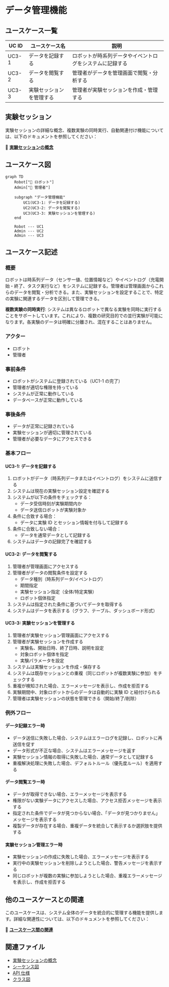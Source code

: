 # データ管理機能

## ユースケース一覧

| UC ID | ユースケース名           | 説明                                                     |
| ----- | ------------------------ | -------------------------------------------------------- |
| UC3-1 | データを記録する         | ロボットが時系列データやイベントログをシステムに記録する |
| UC3-2 | データを閲覧する         | 管理者がデータを管理画面で閲覧・分析する                 |
| UC3-3 | 実験セッションを管理する | 管理者が実験セッションを作成・管理する                   |

## 実験セッション

実験セッションの詳細な概念、複数実験の同時実行、自動関連付け機能については、以下のドキュメントを参照してください：

📖 **[実験セッションの概念](experiment_session.md)**

## ユースケース図

```mermaid
graph TD
    Robot["🤖 ロボット"]
    Admin["👤 管理者"]

    subgraph "データ管理機能"
        UC1(UC3-1: データを記録する)
        UC2(UC3-2: データを閲覧する)
        UC3(UC3-3: 実験セッションを管理する)
    end

    Robot --- UC1
    Admin --- UC2
    Admin --- UC3
```

## ユースケース記述

### 概要

ロボットは時系列データ（センサー値、位置情報など）やイベントログ（充電開始・終了、タスク実行など）をシステムに記録する。管理者は管理画面からこれらのデータを閲覧・分析できる。また、実験セッションを設定することで、特定の実験に関連するデータを区別して管理できる。

**複数実験の同時実行**: システムは異なるロボットで異なる実験を同時に実行することをサポートしています。これにより、複数の研究目的での並行実験が可能になります。各実験のデータは明確に分離され、混在することはありません。

### アクター

- ロボット
- 管理者

### 事前条件

- ロボットがシステムに登録されている（UC1-1 の完了）
- 管理者が適切な権限を持っている
- システムが正常に動作している
- データベースが正常に動作している

### 事後条件

- データが正常に記録されている
- 実験セッションが適切に管理されている
- 管理者が必要なデータにアクセスできる

### 基本フロー

#### UC3-1: データを記録する

1. ロボットがデータ（時系列データまたはイベントログ）をシステムに送信する
2. システムは現在の実験セッション設定を確認する
3. システムが以下の条件をチェックする：
   - データ受信時刻が実験期間内か
   - データ送信ロボットが実験対象か
4. 条件に合致する場合：
   - データに実験 ID とセッション情報を付与して記録する
5. 条件に合致しない場合：
   - データを通常データとして記録する
6. システムはデータの記録完了を確認する

#### UC3-2: データを閲覧する

1. 管理者が管理画面にアクセスする
2. 管理者がデータの閲覧条件を設定する
   - データ種別（時系列データ/イベントログ）
   - 期間指定
   - 実験セッション指定（全体/特定実験）
   - ロボット個体指定
3. システムは指定された条件に基づいてデータを取得する
4. システムはデータを表示する（グラフ、テーブル、ダッシュボード形式）

#### UC3-3: 実験セッションを管理する

1. 管理者が実験セッション管理画面にアクセスする
2. 管理者が実験セッションを作成する
   - 実験名、開始日時、終了日時、説明を設定
   - 対象ロボット個体を指定
   - 実験パラメータを設定
3. システムは実験セッションを作成・保存する
4. システムは既存セッションとの重複（同じロボットが複数実験に参加）をチェックする
5. 重複が検知された場合、エラーメッセージを表示し、作成を拒否する
6. 実験期間中、対象ロボットからのデータは自動的に実験 ID と紐付けられる
7. 管理者は実験セッションの状態を管理できる（開始/終了/削除）

### 例外フロー

#### データ記録エラー時

- データ送信に失敗した場合、システムはエラーログを記録し、ロボットに再送信を促す
- データ形式が不正な場合、システムはエラーメッセージを返す
- 実験セッション情報の取得に失敗した場合、通常データとして記録する
- 重複解決処理に失敗した場合、デフォルトルール（優先度ルール）を適用する

#### データ閲覧エラー時

- データが取得できない場合、エラーメッセージを表示する
- 権限がない実験データにアクセスした場合、アクセス拒否メッセージを表示する
- 指定された条件でデータが見つからない場合、「データが見つかりません」メッセージを表示する
- 複製データが存在する場合、重複データを統合して表示するか選択肢を提供する

#### 実験セッション管理エラー時

- 実験セッションの作成に失敗した場合、エラーメッセージを表示する
- 実行中の実験セッションを削除しようとした場合、警告メッセージを表示する
- 同じロボットが複数の実験に参加しようとした場合、重複エラーメッセージを表示し、作成を拒否する

## 他のユースケースとの関連

このユースケースは、システム全体のデータを統合的に管理する機能を提供します。詳細な関連性については、以下のドキュメントを参照してください：

📖 **[ユースケース間の関連](../usecase_relationships.md)**

## 関連ファイル

- [実験セッションの概念](experiment_session.md)
- [シーケンス図](sequence.mmd)
- [API 仕様](api_spec.md)
- [クラス図](class_diagram.pu)
